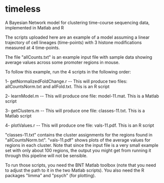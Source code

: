 # timeless
A Bayesian Network model for clustering time-course sequencing data, implemented in Matlab and R



The scripts uploaded here are an example of a model assuming a linear trajectory of cell lineages (time-points) with 3 histone modifications measured at 4 time-points. 

The file "allCounts.txt" is an example input file with sample data showing average values across some promoter regions in mouse.

To follow this example, run the 4 scripts in the following order:

1- getNormalizedFoldChange.r -- This will produce two files: allCountsNorm.txt and allFold.txt. This is an R script

2- learnModel.m -- This will produce one file: model-11.mat. This is a Matlab script

3- getClusters.m -- This will produce one file: classes-11.txt. This is a Matlab script

4- plotValues.r -- This will produce one file: vals-11.pdf. This is an R script


"classes-11.txt" contains the cluster assignments for the regions found in "allCountsNorm.txt". "vals-11.pdf" shows plots of the average values for regions in each cluster. Note that since the input file is a very small example set with only about 100 regions, the output you might get from running it through this pipeline will not be sensible.


To run those scripts, you need the BNT Matlab toolbox (note that you need to adjust the path to it in the two Matlab scripts). You also need the R packages "limma" and "psych" (for plotting).

